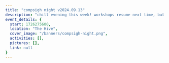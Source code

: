 ```yaml
---
title: "compsigh night v2024.09.13"
description: "chill evening this week! workshops resume next time, but Edward will run a small circle on becoming a Mac power user. make sure to pick up your tie-dye shirts if you made one and haven't gotten it back yet!"
event_details: {
  start: 1726275600,
  location: "The Hive",
  cover_image: "/banners/compsigh-night.png",
  activities: [],
  pictures: [],
  link: null
}
---
```

